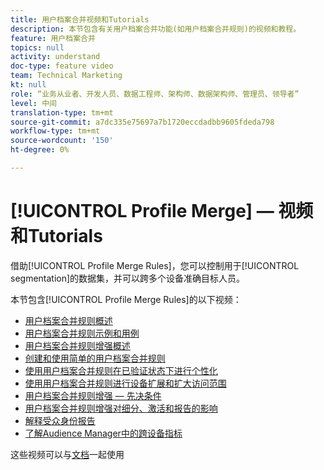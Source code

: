 ```yaml
---
title: 用户档案合并视频和Tutorials
description: 本节包含有关用户档案合并功能(如用户档案合并规则)的视频和教程。
feature: 用户档案合并
topics: null
activity: understand
doc-type: feature video
team: Technical Marketing
kt: null
role: “业务从业者、开发人员、数据工程师、架构师、数据架构师、管理员、领导者”
level: 中间
translation-type: tm+mt
source-git-commit: a7dc335e75697a7b1720eccdadbb9605fdeda798
workflow-type: tm+mt
source-wordcount: '150'
ht-degree: 0%

---
```



# [!UICONTROL Profile Merge]  — 视频和Tutorials

借助[!UICONTROL Profile Merge Rules]，您可以控制用于[!UICONTROL segmentation]的数据集，并可以跨多个设备准确目标人员。

本节包含[!UICONTROL Profile Merge Rules]的以下视频：

* [用户档案合并规则概述](overview-of-profile-merge-rules.md)
* [用户档案合并规则示例和用例](profile-merge-rule-examples-and-use-cases.md)
* [用户档案合并规则增强概述](overview-of-profile-merge-rule-enhancements.md)
* [创建和使用简单的用户档案合并规则](creating-and-using-simple-profile-merge-rules.md)
* [使用用户档案合并规则在已验证状态下进行个性化](using-profile-merge-rules-to-personalize-in-an-authenticated-state.md)
* [使用用户档案合并规则进行设备扩展和扩大访问范围](using-profile-merge-rules-for-device-extension-and-increased-reach.md)
* [用户档案合并规则增强 — 先决条件](profile-merge-rule-enhancements-pre-requisites.md)
* [用户档案合并规则增强对细分、激活和报告的影响](how-profile-merge-rule-enhancements-impact-segmentation-activation-and-reporting.md)
* [解释受众身份报告](interpret-audience-identity-reporting.md)
* [了解Audience Manager中的跨设备指标](understanding-cross-device-metrics-in-audience-manager.md)

这些视频可以与[文档](https://docs.adobe.com/help/en/audience-manager/user-guide/features/profile-merge-rules/merge-rules-overview.html)一起使用
